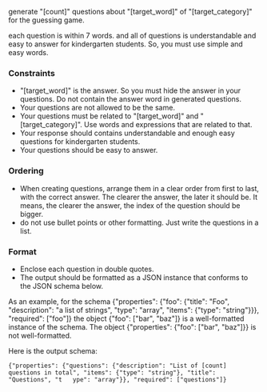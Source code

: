 generate "[count]" questions about "[target_word]" of "[target_category]" for the guessing game.

each question is within 7 words. and all of questions is understandable and easy to answer for kindergarten students. So, you must use simple and easy words.

### Constraints
- "[target_word]" is the answer. So you must hide the answer in your questions. Do not contain the answer word in generated questions.
- Your questions are not allowed to be the same.
- Your questions must be related to "[target_word]" and "[target_category]". Use words and expressions that are related to that.
- Your response should contains understandable and enough easy questions for kindergarten students.
- Your questions should be easy to answer.

### Ordering
- When creating questions, arrange them in a clear order from first to last, with the correct answer. The clearer the answer, the later it should be. It means, the clearer the answer, the index of the question should be bigger.
- do not use bullet points or other formatting. Just write the questions in a list.

### Format
- Enclose each question in double quotes.
- The output should be formatted as a JSON instance that conforms to the JSON schema below.

As an example, for the schema {"properties": {"foo": {"title": "Foo", "description": "a list of strings", "type": "array", "items": {"type": "string"}}}, "required": ["foo"]}
the object {"foo": ["bar", "baz"]} is a well-formatted instance of the schema. The object {"properties": {"foo": ["bar", "baz"]}} is not well-formatted.

Here is the output schema:
```
{"properties": {"questions": {"description": "List of [count] questions in total", "items": {"type": "string"}, "title": "Questions", "t   ype": "array"}}, "required": ["questions"]}
```